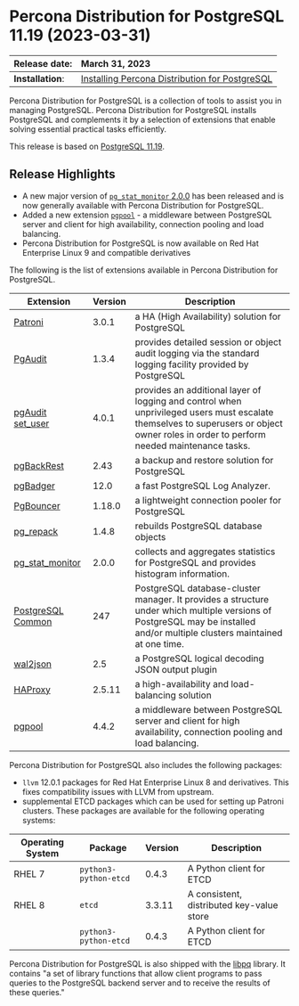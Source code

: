 # Percona Distribution for PostgreSQL 11.19 (2023-03-31)


| Release date:     | March 31, 2023      |
|:------------------|:----------------------|
| **Installation**: | [Installing Percona Distribution for PostgreSQL](installing.md) |

Percona Distribution for PostgreSQL is a collection of tools to assist you in managing PostgreSQL. Percona Distribution for PostgreSQL
installs PostgreSQL and complements it by a selection of extensions that
enable solving essential practical tasks efficiently.

This release is based on [PostgreSQL
11.19](https://www.postgresql.org/docs/release/11.19/). 

## Release Highlights

* A new major version of [`pg_stat_monitor` 2.0.0](https://docs.percona.com/pg-stat-monitor/release-notes/2.0.0.html) has been released and is now generally available with Percona Distribution for PostgreSQL.
* Added a new extension [`pgpool`](https://www.pgpool.net/docs/43/en/html/index.html) - a middleware between PostgreSQL server and client for high availability, connection pooling and load balancing.
* Percona Distribution for PostgreSQL is now available on Red Hat Enterprise Linux 9 and compatible derivatives

The following is the list of extensions available in Percona Distribution for PostgreSQL.

| Extension           | Version        | Description                  |
| ------------------- | -------------- | ---------------------------- |
| [Patroni](https://patroni.readthedocs.io/en/latest/) | 3.0.1 | a HA (High Availability) solution for PostgreSQL |
| [PgAudit](https://www.pgaudit.org/)             | 1.3.4   | provides detailed session or object audit logging via the standard logging facility provided by PostgreSQL                |
| [pgAudit set_user](https://github.com/pgaudit/set_user)| 4.0.1 | provides an additional layer of logging and control when unprivileged users must escalate themselves to superusers or object owner roles in order to perform needed maintenance tasks.|
| [pgBackRest](https://pgbackrest.org/)           | 2.43    | a backup and restore solution for PostgreSQL       |
|[pgBadger](https://github.com/darold/pgbadger)   | 12.0     | a fast PostgreSQL Log Analyzer.|
|[PgBouncer](https://www.pgbouncer.org/)          |1.18.0    | a lightweight connection pooler for PostgreSQL|
| [pg_repack](https://github.com/reorg/pg_repack) | 1.4.8   | rebuilds PostgreSQL database objects           |
| [pg_stat_monitor](https://github.com/percona/pg_stat_monitor)                                         |2.0.0 | collects and aggregates statistics for PostgreSQL and provides histogram information.|
| [PostgreSQL Common](https://salsa.debian.org/postgresql/postgresql-common)| 247 | PostgreSQL database-cluster manager. It provides a structure under which multiple versions of PostgreSQL may be installed and/or multiple clusters maintained at one time.|
|[wal2json](https://github.com/eulerto/wal2json)  |2.5       | a PostgreSQL logical decoding JSON output plugin|
|[HAProxy](http://www.haproxy.org/) | 2.5.11 | a high-availability and load-balancing solution |
| [pgpool](https://git.postgresql.org/gitweb/?p=pgpool2.git;a=summary) | 4.4.2 | a middleware between PostgreSQL server and client for high availability, connection pooling and load balancing.|

Percona Distribution for PostgreSQL also includes the following packages:

- `llvm` 12.0.1 packages for Red Hat Enterprise Linux 8  and derivatives. This fixes compatibility issues with LLVM from upstream.
- supplemental ETCD packages which can be used for setting up Patroni clusters. These packages are available for the following operating systems:

|  Operating System   |Package               | Version | Description   |
| ------------------- | ---------------------| --------|---------------|
| RHEL 7             |`python3-python-etcd` | 0.4.3   | A Python client for ETCD     |
| RHEL 8             | `etcd`               | 3.3.11  | A consistent, distributed key-value store|
|                     | `python3-python-etcd`| 0.4.3   | A Python client for ETCD     |


Percona Distribution for PostgreSQL is also shipped with the
[libpq](https://www.postgresql.org/docs/11/libpq.html) library. It
contains "a set of library functions that allow client programs to pass
queries to the PostgreSQL backend server and to receive the results of
these queries."